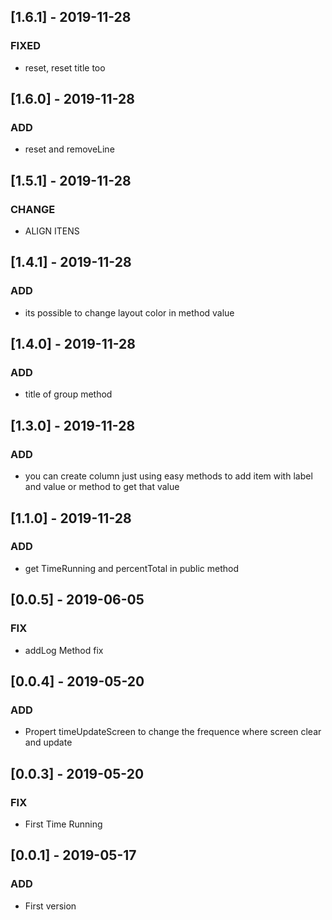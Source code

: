 ## [1.6.1] - 2019-11-28
### FIXED
- reset, reset title too

## [1.6.0] - 2019-11-28
### ADD
- reset and removeLine


## [1.5.1] - 2019-11-28
### CHANGE
- ALIGN ITENS

## [1.4.1] - 2019-11-28
### ADD
- its possible to change layout color in method value


## [1.4.0] - 2019-11-28
### ADD
- title of group method

## [1.3.0] - 2019-11-28
### ADD
- you can create column just using easy methods to add item with label and value or method to get that value

## [1.1.0] - 2019-11-28
### ADD
- get TimeRunning and percentTotal in public method


## [0.0.5] - 2019-06-05
### FIX
- addLog Method fix

## [0.0.4] - 2019-05-20
### ADD
- Propert timeUpdateScreen to change the frequence where screen clear and update

## [0.0.3] - 2019-05-20
### FIX
- First Time Running 

## [0.0.1] - 2019-05-17
### ADD
- First version